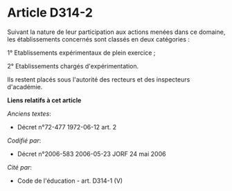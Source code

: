 # Article D314-2

Suivant la nature de leur participation aux actions menées dans ce domaine, les établissements concernés sont classés en deux
catégories :

1° Etablissements expérimentaux de plein exercice ;

2° Etablissements chargés d'expérimentation.

Ils restent placés sous l'autorité des recteurs et des inspecteurs d'académie.

**Liens relatifs à cet article**

_Anciens textes_:

  - Décret n°72-477 1972-06-12 art. 2

_Codifié par_:

  - Décret n°2006-583 2006-05-23 JORF 24 mai 2006

_Cité par_:

  - Code de l'éducation - art. D314-1 (V)
